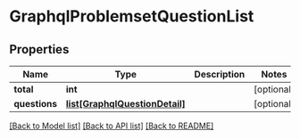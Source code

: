 # GraphqlProblemsetQuestionList

## Properties
Name | Type | Description | Notes
------------ | ------------- | ------------- | -------------
**total** | **int** |  | [optional] 
**questions** | [**list[GraphqlQuestionDetail]**](GraphqlQuestionDetail.md) |  | [optional] 

[[Back to Model list]](../README.md#documentation-for-models) [[Back to API list]](../README.md#documentation-for-api-endpoints) [[Back to README]](../README.md)


